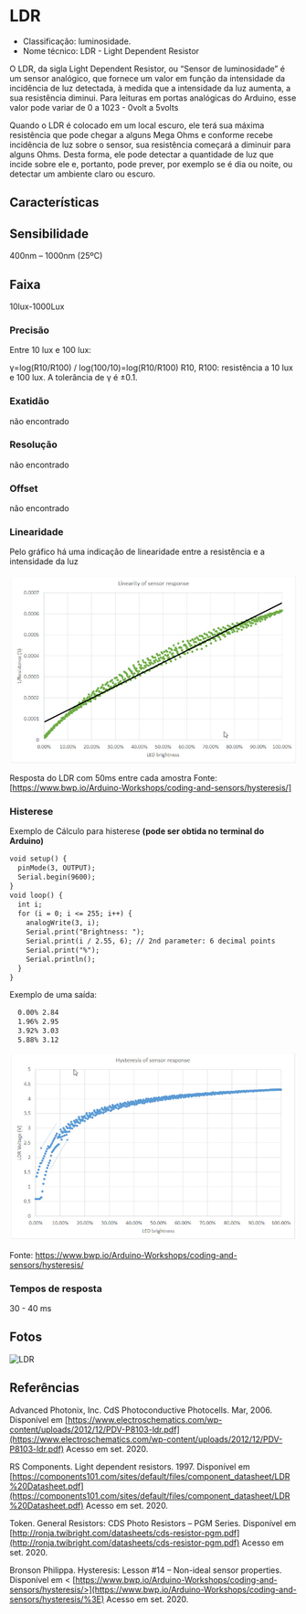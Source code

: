 
# LDR

- Classificação: luminosidade.
- Nome técnico: LDR - Light Dependent Resistor

O LDR, da sigla Light Dependent Resistor, ou “Sensor de luminosidade” é um sensor analógico, que fornece um valor em função da intensidade da incidência de luz detectada, à medida que a intensidade da luz aumenta, a sua resistência diminui.
Para leituras em portas analógicas do Arduino, esse valor pode variar de 0  a 1023 - 0volt a 5volts

Quando o LDR é colocado em um local escuro, ele terá sua máxima resistência que pode chegar a alguns Mega Ohms e conforme recebe incidência de luz sobre o sensor, sua resistência começará a diminuir para alguns Ohms. Desta forma, ele pode detectar a quantidade de luz que incide sobre ele e, portanto, pode prever, por exemplo se é dia ou noite, ou detectar um ambiente claro ou escuro.

## Características

## Sensibilidade

400nm – 1000nm (25ºC)

## Faixa

10lux-1000Lux

### Precisão

Entre 10 lux e 100 lux:

γ=log(R10/R100) / log(100/10)=log(R10/R100)
R10, R100: resistência a 10 lux e 100 lux.
A tolerância de γ é ±0.1.

### Exatidão

não encontrado

### Resolução

não encontrado

### Offset

não encontrado

### Linearidade

Pelo gráfico há uma indicação de linearidade entre a resistência e a intensidade da luz

![Linearidade](imgs/linear_ldr.jpeg)

Resposta do LDR com 50ms entre cada amostra
Fonte: [https://www.bwp.io/Arduino-Workshops/coding-and-sensors/hysteresis/]

### Histerese

Exemplo de Cálculo para histerese **(pode ser obtida no terminal do Arduino)**

    void setup() {
      pinMode(3, OUTPUT);
      Serial.begin(9600);
    }
    void loop() {
      int i;
      for (i = 0; i <= 255; i++) {
        analogWrite(3, i);
        Serial.print("Brightness: ");
        Serial.print(i / 2.55, 6); // 2nd parameter: 6 decimal points
        Serial.print("%");
        Serial.println();
      }
    }

Exemplo de uma saída:

```
  0.00% 2.84
  1.96% 2.95
  3.92% 3.03
  5.88% 3.12
```

![Histerese](imgs/histerese_ldr.jpeg)

Fonte: https://www.bwp.io/Arduino-Workshops/coding-and-sensors/hysteresis/

### Tempos de resposta

30 - 40 ms

## Fotos

![LDR](imgs/ldr.jpeg)

## Referências

Advanced Photonix, Inc. CdS Photoconductive Photocells. Mar, 2006. Disponível em [https://www.electroschematics.com/wp-content/uploads/2012/12/PDV-P8103-ldr.pdf](https://www.electroschematics.com/wp-content/uploads/2012/12/PDV-P8103-ldr.pdf) Acesso em set. 2020.

RS Components. Light dependent resistors. 1997. Disponível em [https://components101.com/sites/default/files/component_datasheet/LDR%20Datasheet.pdf](https://components101.com/sites/default/files/component_datasheet/LDR%20Datasheet.pdf) Acesso em set. 2020.

Token. General Resistors: CDS Photo Resistors – PGM Series. Disponível em [http://ronja.twibright.com/datasheets/cds-resistor-pgm.pdf](http://ronja.twibright.com/datasheets/cds-resistor-pgm.pdf) Acesso em set. 2020.

Bronson Philippa. Hysteresis: Lesson #14 – Non-ideal sensor properties. Disponível em < [https://www.bwp.io/Arduino-Workshops/coding-and-sensors/hysteresis/>](https://www.bwp.io/Arduino-Workshops/coding-and-sensors/hysteresis/%3E) Acesso em set. 2020.
